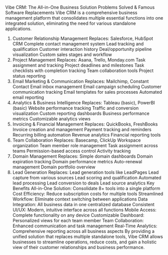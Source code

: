 Vibe CRM: The All-in-One Business Solution
Problems Solved & Famous Software Replacements
Vibe CRM is a comprehensive business management platform that consolidates multiple essential functions into one integrated solution, eliminating the need for various standalone applications.
1. Customer Relationship Management
Replaces: Salesforce, HubSpot CRM
Complete contact management system
Lead tracking and qualification
Customer interaction history
Deal/opportunity pipeline visualization
Custom sales stages and workflow
2. Project Management
Replaces: Asana, Trello, Monday.com
Task assignment and tracking
Project deadlines and milestones
Task checklists with completion tracking
Team collaboration tools
Project status reporting
3. Email Marketing & Communication
Replaces: Mailchimp, Constant Contact
Email inbox management
Email campaign scheduling
Customer communication tracking
Email templates for sales processes
Automated email reporting
4. Analytics & Business Intelligence
Replaces: Tableau (basic), PowerBI (basic)
Website performance tracking
Traffic and conversion visualization
Custom reporting dashboards
Business performance metrics
Customizable analytics views
5. Invoicing & Financial Management
Replaces: QuickBooks, FreshBooks
Invoice creation and management
Payment tracking and reminders
Recurring billing automation
Revenue analytics
Financial reporting tools
6. Team Collaboration
Replaces: Basecamp, ClickUp
Workspace organization
Team member role management
Task assignment across teams
Permission-based access control
Activity tracking
7. Domain Management
Replaces: Simple domain dashboards
Domain expiration tracking
Domain performance metrics
Auto-renewal management
Domain portfolio overview
8. Lead Generation
Replaces: Lead generation tools like LeadPages
Lead capture from various sources
Lead scoring and qualification
Automated lead processing
Lead conversion to deals
Lead source analytics
Key Benefits
All-in-One Solution: Consolidate 8+ tools into a single platform
Cost Efficiency: Reduce subscription costs for multiple tools
Streamlined Workflow: Eliminate context switching between applications
Data Integration: All business data in one centralized database
Consistent UI/UX: Modern, intuitive interface across all functions
Mobile Access: Complete functionality on any device
Customizable Dashboard: Personalized views for each team member
Team Collaboration: Enhanced communication and task management
Real-Time Analytics: Comprehensive reporting across all business aspects
By providing a unified solution that replaces multiple standalone tools, Vibe CRM allows businesses to streamline operations, reduce costs, and gain a holistic view of their customer relationships and business performance.
